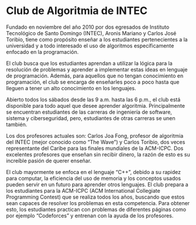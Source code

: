 # Club de Algoritmia de INTEC
Fundado en noviembre del año 2010 por dos egresados de Instituto Tecnológico de Santo Domingo (INTEC), Aronis Mariano y Carlos José Toribio, tiene como propósito enseñar a los estudiantes pertenecientes a la universidad y a todo interesado el uso de algoritmos específicamente enfocado en la programación.

El club busca que los estudiantes aprendan a utilizar la lógica para la resolución de problemas y aprender a implementar estas ideas en lenguaje de programación. Además, para aquellos que no tengan conocimiento en programación, el club se encarga de enseñarles poco a poco hasta que lleguen a tener un alto conocimiento en los lenguajes.

Abierto todos los sábados desde las 9 a.m. hasta las 6 p.m., el club está disponible para todo aquel que desee aprender algoritmia. Principalmente se encuentran estudiantes de las carreras de ingeniería de software, sistema y ciberseguridad, pero, estudiantes de otras carreras se unen también. 

Los dos profesores actuales son: Carlos Joa Fong, profesor de algoritmia del INTEC (mejor conocido como “The Wave”) y Carlos Toribio, dos veces representante del Caribe para las finales mundiales de la ACM-ICPC. Dos excelentes profesores que enseñan sin recibir dinero, la razón de esto es su increíble pasión de querer enseñar.

El club mayormente se enfoca en el lenguaje “C++”, debido a su rapidez para computar, la eficiencia del uso de memoria y los conceptos usados pueden servir en un futuro para aprender otros lenguajes. El club prepara a los estudiantes para la ACM-ICPC (ACM International Collegiate Programming Contest) que se realiza todos los años, buscando que estos sean capaces de resolver los problemas en esta competencia. Para obtener esto, los estudiantes practican con problemas de diferentes páginas como por ejemplo “Codeforces” y entrenan con la ayuda de los profesores.
